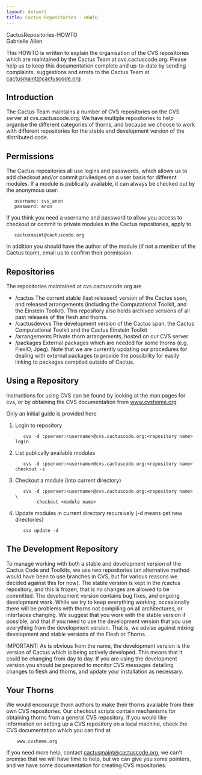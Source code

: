 ```yaml
---
layout: default
title: Cactus Repositories - HOWTO
---
```

CactusRepositories-HOWTO  
Gabrielle Allen  

This HOWTO is written to explain the organisation of the CVS
repositories which are maintained by the Cactus Team at
cvs.cactuscode.org. Please help us to keep this documentation complete
and up-to-date by sending complaints, suggestions and errata to the
Cactus Team at cactusmaint@cactuscode.org

Introduction
------------

The Cactus Team maintains a number of CVS repositories on the CVS server
at cvs.cactuscode.org. We have multiple repositories to help organise
the different categories of thorns, and because we choose to work with
different repositories for the stable and development version of the
distributed code.

Permissions
-----------

The Cactus repositories all use logins and passwords, which allows us to
add checkout and/or commit priviledges on a user basis for different
modules. If a module is publically available, it can always be checked
out by the anonymous user:

       username: cvs_anon
       password: anon

If you think you need a username and password to allow you access to
checkout or commit to private modules in the Cactus repositories, apply
to

       cactusmaint@cactuscode.org

In addition you should have the author of the module (if not a member of
the Cactus team), email us to confirm their permission.

Repositories
------------

The repositories maintained at cvs.cactuscode.org are

-   <span class="blit">/cactus</span> The current stable (last released)
    version of the Cactus span, and released arrangements (including the
    Computational Toolkit, and the Einstein Toolkit). This repository
    also holds archived versions of all past releases of the flesh and
    thorns.
-   <span class="blit">/cactusdevcvs</span> The development version of
    the Cactus span, the Cactus Computational Toolkit and the Cactus
    Einstein Toolkit
-   <span class="blit">/arrangements</span> Private thorn arrangements,
    hosted on our CVS server
-   <span class="blit">/packages</span> External packages which are
    needed for some thorns (e.g. FlexIO, Jpeg). Note that we are
    currently updating our procedures for dealing with external packages
    to provide the possibility for easily linking to packages compiled
    outside of Cactus.

Using a Repository
------------------

Instructions for using CVS can be found by looking at the man pages for
cvs, or by obtaining the CVS documentation from www.cvshome.org

Only an initial guide is provided here

1.  Login to repository

           cvs -d :pserver:<username>@cvs.cactuscode.org:<repository name> login

2.  List publically available modules

           cvs -d :pserver:<username>@cvs.cactuscode.org:<repository name> checkout -s

3.  Checkout a module (into current directory)

           cvs -d :pserver:<username>@cvs.cactuscode.org:<repository name> \
                checkout <module name>

4.  Update modules in current directory recursively (-d means get new
    directories)

           cvs update -d

The Development Repository
--------------------------

To manage working with both a stable and development version of the
Cactus Code and Toolkits, we use two repositories (an alternative method
would have been to use branches in CVS, but for various reasons we
decided against this for now). The stable version is kept in the /cactus
repository, and this is frozen, that is no changes are allowed to be
committed. The development version contains bug fixes, and ongoing
development work. While we try to keep everything working, occasionally
there will be problems with thorns not compiling on all architectures,
or interfaces changing. We suggest that you work with the stable version
if possible, and that if you need to use the development version that
you use everything from the development version. That is, we advise
against mixing development and stable versions of the Flesh or Thorns.

IMPORTANT: As is obvious from the name, the development version is the
version of Cactus which is being actively developed. This means that it
could be changing from day to day. If you are using the development
version you should be prepared to monitor CVS messages detailing changes
to flesh and thorns, and update your installation as necessary.

Your Thorns
-----------

We would encourage thorn authors to make their thorns available from
their own CVS repositories. Our checkout scripts contain mechanisms for
obtaining thorns from a general CVS repository. If you would like
information on setting up a CVS repository on a local machine, check the
CVS documentation which you can find at

        www.cvshome.org

If you need more help, contact cactusmaint@cactuscode.org, we can't
promise that we will have time to help, but we can give you some
pointers, and we have some documentation for creating CVS repositories.
